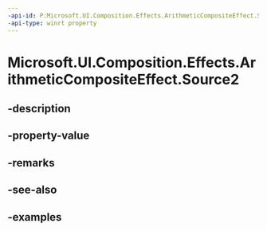 ```yaml
---
-api-id: P:Microsoft.UI.Composition.Effects.ArithmeticCompositeEffect.Source2
-api-type: winrt property
---
```


# Microsoft.UI.Composition.Effects.ArithmeticCompositeEffect.Source2

<!--
public Windows.Graphics.Effects.IGraphicsEffectSource Source2 { get; set; }
-->


## -description

## -property-value

## -remarks

## -see-also

## -examples


